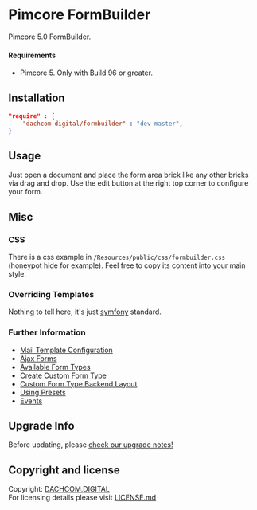 # Pimcore FormBuilder
Pimcore 5.0 FormBuilder.

#### Requirements
* Pimcore 5. Only with Build 96 or greater.

## Installation

```json
"require" : {
    "dachcom-digital/formbuilder" : "dev-master",
}
```

## Usage
Just open a document and place the form area brick like any other bricks via drag and drop. 
Use the edit button at the right top corner to configure your form.

## Misc

### CSS
There is a css example in `/Resources/public/css/formbuilder.css` (honeypot hide for example). 
Feel free to copy its content into your main style.

### Overriding Templates
Nothing to tell here, it's just [symfony](https://symfony.com/doc/current/templating/overriding.html) standard.

### Further Information
- [Mail Template Configuration](docs/10_MailTemplates.md)
- [Ajax Forms](docs/20_AjaxForms.md)
- [Available Form Types](docs/30_FormTypes.md)
- [Create Custom Form Type](docs/40_CustomFormType.md)
- [Custom Form Type Backend Layout](docs/50_CustomFormTypeBackendLayout.md)
- [Using Presets](docs/60_Presets.md)
- [Events](docs/70_Events.md)

## Upgrade Info
Before updating, please [check our upgrade notes!](UPGRADE.md)

## Copyright and license
Copyright: [DACHCOM.DIGITAL](http://dachcom-digital.ch)  
For licensing details please visit [LICENSE.md](LICENSE.md)  